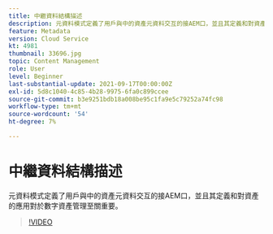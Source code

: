 ```yaml
---
title: 中繼資料結構描述
description: 元資料模式定義了用戶與中的資產元資料交互的接AEM口，並且其定義和對資產的應用對於數字資產管理至關重要。
feature: Metadata
version: Cloud Service
kt: 4981
thumbnail: 33696.jpg
topic: Content Management
role: User
level: Beginner
last-substantial-update: 2021-09-17T00:00:00Z
exl-id: 5d8c1040-4c85-4b28-9975-6fa0c899ccee
source-git-commit: b3e9251bdb18a008be95c1fa9e5c79252a74fc98
workflow-type: tm+mt
source-wordcount: '54'
ht-degree: 7%

---
```


# 中繼資料結構描述

元資料模式定義了用戶與中的資產元資料交互的接AEM口，並且其定義和對資產的應用對於數字資產管理至關重要。

>[!VIDEO](https://video.tv.adobe.com/v/33696?quality=12&learn=on)
